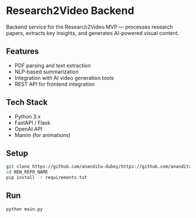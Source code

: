 # Research2Video Backend

Backend service for the Research2Video MVP — processes research papers, extracts key insights, and generates AI-powered visual content.

## Features
- PDF parsing and text extraction
- NLP-based summarization
- Integration with AI video generation tools
- REST API for frontend integration

## Tech Stack
- Python 3.x
- FastAPI / Flask
- OpenAI API
- Manim (for animations)

## Setup
```bash
git clone https://github.com/anandita-dubey/https://github.com/anandita-dubey/research2video-backend.git
cd NEW_REPO_NAME
pip install -r requirements.txt
```

## Run
```bash
python main.py
```


